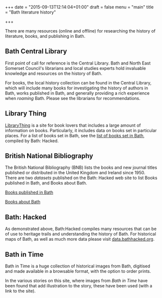 +++
date = "2015-09-13T12:14:04+01:00"
draft = false
menu = "main"
title = "Bath literature history"

+++

There are many resources (online and offline) for researching the history of literature, books, and publishing in Bath.

## Bath Central Library
First point of call for reference is the Central Library.  Bath and North East Somerset Council's librarians and local studies experts hold invaluable knowledge and resources on the history of Bath.

For books, the local history collection can be found in the Central Library, which will include many books for investigating the history of authors in Bath, works published in Bath, and generally providing a rich experience when *roaming* Bath.  Please see the librarians for recommendations.

## Library Thing
[LibraryThing](https://www.librarything.com/) is a site for book lovers that includes a large amount of information on books.  Particularly, it includes data on books set in particular places.  For a list of books set in Bath, see the [list of books set in Bath](https://data.bathhacked.org/Heritage/Library-Thing-Books-Set-in-Bath/9hx2-yxis), compiled by Bath: Hacked.

## British National Bibliography
The British National Bibliography (BNB) lists the books and new journal titles published or distributed in the United Kingdom and Ireland since 1950.  There are two *datasets* published on the Bath: Hacked web site to list Books published in Bath, and Books about Bath.

[Books published in Bath](https://data.bathhacked.org/Heritage/BNB-Books-Published-in-Bath/5vmi-p7de)

[Books about Bath](https://data.bathhacked.org/Heritage/BNB-Books-About-Bath/qbgq-tnkt)

## Bath: Hacked
As demonstrated above, Bath:Hacked compiles many resources that can be of use to heritage trails and understanding the history of Bath.  For historical maps of Bath, as well as much more data please visit <a href="http://data.bathhacked.org">data.bathhacked.org</a>.

## Bath in Time
Bath in Time is a huge collection of historical images from Bath, digitised and made available in a browsable format, with the option to order prints.

In the various stories on this site, where images from *Bath in Time* have been found that add illustration to the story, these have been used (with a link to the site).